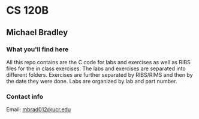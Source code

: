 # CS 120B
## Michael Bradley

### What you'll find here
All this repo contains are the C code for labs and exercises as well as RIBS files for the
in class exercises.
The labs and exercises are separated into different folders.
Exercises are further separated by RIBS/RIMS and then by the date they were done.
Labs are organized by lab and part number. 

### Contact info
Email: mbrad012@ucr.edu

